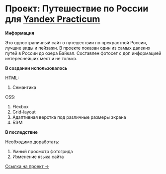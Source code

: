 # Проект: Путешествие по России для [Yandex Practicum](https://practicum.yandex.ru)

**Информация**

Это одностраничный сайт о путешествии по прекрастной России, лучшие виды и пейзажи. 
В проекте показан один из самых далеких путей в России до озера Байкал.
Составлен фотосет с доп информацией интереснейших мест и не только.

**В создании использовалось**

HTML:
1. Семантика

CSS:
1. Flexbox
2. Grid-layout
3. Адаптивная верстка под различные размеры экрана
4. БЭМ

**В последствие**

Необходимо доработать:
1. Умный просмотр фотогрида
2. Изменение языка сайта

[Ссылка на проект ->](https://github.com/AriunRU/russian-travel.git)
